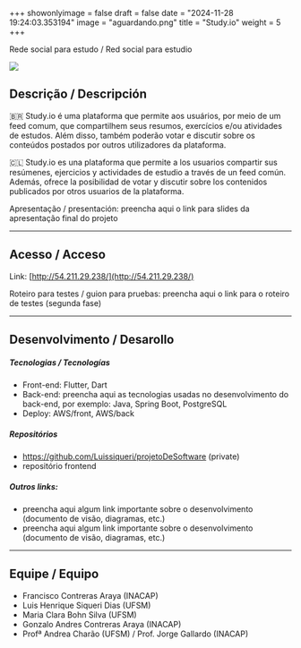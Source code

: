 +++
showonlyimage = false
draft = false
date = "2024-11-28 19:24:03.353194"
image = "aguardando.png"
title = "Study.io"
weight = 5
+++


Rede social para estudo / Red social para estudio

<!--more-->

![](moho_follow_through2.gif)


## Descrição / Descripción

🇧🇷 Study.io é uma plataforma que permite aos usuários, por meio de um feed comum, que compartilhem seus resumos, exercícios e/ou atividades de estudos. Além disso, também poderão votar e discutir sobre os conteúdos postados por outros utilizadores da plataforma. 


🇨🇱 Study.io es una plataforma que permite a los usuarios compartir sus resúmenes, ejercicios y actividades de estudio a través de un feed común. Además, ofrece la posibilidad de votar y discutir sobre los contenidos publicados por otros usuarios de la plataforma. 

Apresentação / presentación: preencha aqui o link para slides da apresentação final do projeto

---

## Acesso / Acceso

Link: [http://54.211.29.238/](http://54.211.29.238/)

Roteiro para testes / guion para pruebas: 
preencha aqui o link para o roteiro de testes (segunda fase)


---

## Desenvolvimento / Desarollo

##### Tecnologias / Tecnologías

- Front-end: Flutter, Dart
- Back-end: preencha aqui as tecnologias usadas no desenvolvimento do back-end, por exemplo: Java, Spring Boot, PostgreSQL
- Deploy: AWS/front, AWS/back

##### Repositórios

- https://github.com/Luissiqueri/projetoDeSoftware (private)
- repositório frontend

##### Outros links:
- preencha aqui algum link importante sobre o desenvolvimento (documento de visão, diagramas, etc.)
- preencha aqui algum link importante sobre o desenvolvimento (documento de visão, diagramas, etc.)

---

## Equipe / Equipo

- Francisco Contreras Araya (INACAP)
- Luis Henrique Siqueri Dias (UFSM)
- Maria Clara Bohn Silva (UFSM)
- Gonzalo Andres Contreras Araya (INACAP)
- Profª Andrea Charão (UFSM) / Prof. Jorge Gallardo (INACAP)

